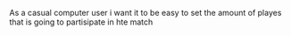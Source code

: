 As a casual computer user i want it to be easy to set the amount of playes that is going to partisipate in hte match 
